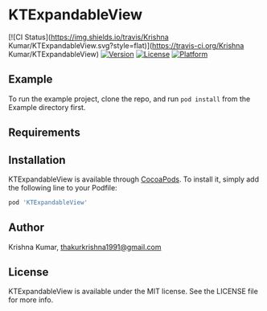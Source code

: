 # KTExpandableView

[![CI Status](https://img.shields.io/travis/Krishna Kumar/KTExpandableView.svg?style=flat)](https://travis-ci.org/Krishna Kumar/KTExpandableView)
[![Version](https://img.shields.io/cocoapods/v/KTExpandableView.svg?style=flat)](https://cocoapods.org/pods/KTExpandableView)
[![License](https://img.shields.io/cocoapods/l/KTExpandableView.svg?style=flat)](https://cocoapods.org/pods/KTExpandableView)
[![Platform](https://img.shields.io/cocoapods/p/KTExpandableView.svg?style=flat)](https://cocoapods.org/pods/KTExpandableView)

## Example

To run the example project, clone the repo, and run `pod install` from the Example directory first.

## Requirements

## Installation

KTExpandableView is available through [CocoaPods](https://cocoapods.org). To install
it, simply add the following line to your Podfile:

```ruby
pod 'KTExpandableView'
```

## Author

Krishna Kumar, thakurkrishna1991@gmail.com

## License

KTExpandableView is available under the MIT license. See the LICENSE file for more info.
